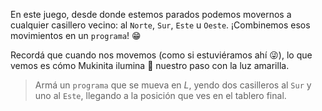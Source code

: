 <gs-toolbox toolbox-url="https://raw.githubusercontent.com/MumukiProject/mumuki-guia-gobstones-primeros-programas-kids/master/assets/toolbox_1553274591838.xml"></gs-toolbox>

En este juego, desde donde estemos parados podemos movernos a cualquier casillero vecino: al `Norte`, `Sur`, `Este` u `Oeste`.  ¡Combinemos esos movimientos en un `programa`! :grin:

Recordá que cuando nos movemos (como si estuviéramos ahí :stuck_out_tongue_winking_eye:), lo que vemos es cómo Mukinita ilumina :flashlight: nuestro paso con la luz amarilla.

> Armá un `programa` que se mueva en _L_, yendo dos casilleros al `Sur` y uno al `Este`, llegando a la posición que ves en el tablero final. 